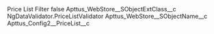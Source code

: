 <?xml version="1.0" encoding="UTF-8"?>
<CustomMetadata xmlns="http://soap.sforce.com/2006/04/metadata" xmlns:xsi="http://www.w3.org/2001/XMLSchema-instance" xmlns:xsd="http://www.w3.org/2001/XMLSchema">
    <label>Price List Filter</label>
    <protected>false</protected>
    <values>
        <field>Apttus_WebStore__SObjectExtClass__c</field>
        <value xsi:type="xsd:string">NgDataValidator.PriceListValidator</value>
    </values>
    <values>
        <field>Apttus_WebStore__SObjectName__c</field>
        <value xsi:type="xsd:string">Apttus_Config2__PriceList__c</value>
    </values>
</CustomMetadata>
